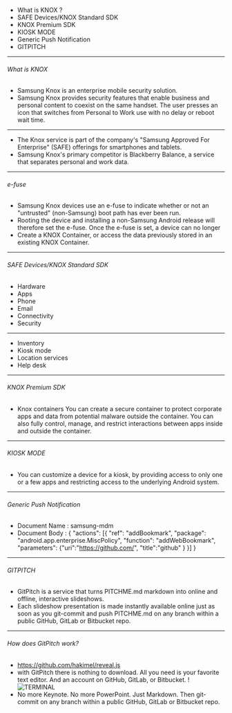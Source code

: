 
* What is KNOX ?
* SAFE Devices/KNOX Standard SDK
* KNOX Premium SDK
* KIOSK MODE
* Generic Push Notification
* GITPITCH
---
###### What is KNOX
- Samsung Knox is an enterprise mobile security solution.
- Samsung Knox provides security features that enable business and personal content to coexist on the same handset. The user presses an icon that switches from Personal to Work use with no delay or reboot wait time.

---
- The Knox service is part of the company's "Samsung Approved For Enterprise" (SAFE) offerings for smartphones and tablets. 
- Samsung Knox's primary  competitor is Blackberry Balance, a service that separates personal and work data. 
---
###### e-fuse
- Samsung Knox devices use an e-fuse to indicate whether or not an "untrusted" (non-Samsung) boot path has ever been run.
- Rooting the device and installing a non-Samsung Android release will therefore set the e-fuse. Once the e-fuse is set, a device can no longer  
- Create a KNOX Container, or access the data previously stored in an existing KNOX Container.
---
###### SAFE Devices/KNOX Standard SDK
- Hardware 
- Apps 
- Phone 
- Email 
- Connectivity 
- Security
--- 
- Inventory 
- Kiosk mode
- Location services
- Help desk
---
###### KNOX Premium SDK
- Knox containers You can create a secure container to protect corporate apps and data from potential malware outside the container. You can also fully control, manage, and restrict interactions between apps inside and outside the container.

---
###### KIOSK MODE

- You can customize a device for a kiosk, by providing access to only one or a few apps and restricting access to the underlying Android system.
---
###### Generic Push Notification
- Document Name : samsung-mdm
- Document Body : {
        "actions": [{
            "ref": "addBookmark",
            "package": "android.app.enterprise.MiscPolicy",
            "function": "addWebBookmark",
            "parameters": {"uri":"https://github.com/", 
            "title":"github" }
        }] }
---
###### GITPITCH
- GitPitch is a service that turns PITCHME.md markdown into online and offline, interactive slideshows.
- Each slideshow presentation is made instantly available online just as soon as you git-commit and push PITCHME.md on any branch within a public GitHub, GitLab or Bitbucket repo.
---
###### How does GitPitch work?
- https://github.com/hakimel/reveal.js
- with GitPitch there is nothing to download. All you need is your favorite text editor. And an account on GitHub, GitLab, or Bitbucket.
!![TERMINAL](https://d1z75bzl1vljy2.cloudfront.net/hello-world/terminal.png)
- No more Keynote. No more PowerPoint. Just Markdown. Then git-commit on any branch within a public GitHub, GitLab or Bitbucket repo.
